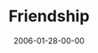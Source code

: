 ---
layout: message
category: message
series: "Full Contact Life"
title: "Friendship"
date: 2006-01-28-00-00
message_id: 84
---